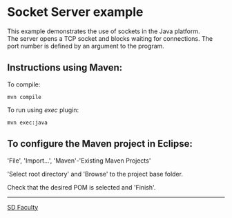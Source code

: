 # Socket Server example

This example demonstrates the use of sockets in the Java platform.  
The server opens a TCP socket and blocks waiting for connections.
The port number is defined by an argument to the program.


## Instructions using Maven:


To compile:

```
mvn compile
```

To run using _exec_ plugin:

```
mvn exec:java
```


## To configure the Maven project in Eclipse:

'File', 'Import...', 'Maven'-'Existing Maven Projects'

'Select root directory' and 'Browse' to the project base folder.

Check that the desired POM is selected and 'Finish'.


----

[SD Faculty](mailto:leic-sod@disciplinas.tecnico.ulisboa.pt)
